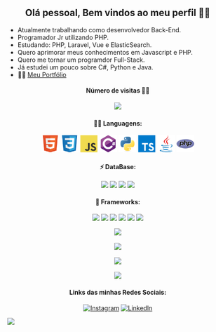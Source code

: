 <h2 align="center">Olá pessoal, Bem vindos ao meu perfil 👋😄</h2>

- Atualmente trabalhando como desenvolvedor Back-End.
- Programador Jr utilizando PHP.
- Estudando: PHP, Laravel, Vue e ElasticSearch.
- Quero aprimorar meus conhecimentos em Javascript e PHP.
- Quero me tornar um programdor Full-Stack.
- Já estudei um pouco sobre C#, Python e Java.
- 👨‍💻 [Meu Portfólio](https://portfolioathilas.netlify.app/)

<h4 align="center">Número de visitas 🧐🔎</h4>
<p align="center">
  <img src="https://komarev.com/ghpvc/?username=Athilas-Silva">
</p>

<h4 align="center">👨‍💻 Languagens:</h4>

<p align="center">
  <img src="https://raw.githubusercontent.com/devicons/devicon/master/icons/html5/html5-original.svg" height="40">  <img src="https://raw.githubusercontent.com/devicons/devicon/master/icons/css3/css3-original.svg" height="40">  <img src="https://raw.githubusercontent.com/devicons/devicon/master/icons/javascript/javascript-original.svg" height="40">  <img src="https://raw.githubusercontent.com/devicons/devicon/master/icons/csharp/csharp-original.svg" height="40">  <img src="https://raw.githubusercontent.com/devicons/devicon/master/icons/python/python-original.svg" height="40">  <img src="https://raw.githubusercontent.com/devicons/devicon/master/icons/typescript/typescript-original.svg" height="40">  <img src="https://raw.githubusercontent.com/devicons/devicon/master/icons/java/java-original.svg" height="40">   <img src="https://raw.githubusercontent.com/devicons/devicon/master/icons/php/php-original.svg" height="40">
</p>

<h4 align="center">⚡ DataBase:</h4>

<p align="center">
  <img src="https://img.shields.io/badge/MariaDB-003545?style=for-the-badge&logo=mariadb&logoColor=white">   <img src="https://img.shields.io/badge/MySQL-00000F?style=for-the-badge&logo=mysql&logoColor=white">   <img src="https://img.shields.io/badge/SQLite-07405E?style=for-the-badge&logo=sqlite&logoColor=white" />   <img src="https://img.shields.io/badge/Elastic_Search-005571?style=for-the-badge&logo=elasticsearch&logoColor=white" />
</p>

<h4 align="center">🚀 Frameworks:</h4>

<p align="center">
  <img src="https://img.shields.io/badge/Node.js-339933?style=for-the-badge&logo=nodedotjs&logoColor=white" />   <img src="https://img.shields.io/badge/React-20232A?style=for-the-badge&logo=react&logoColor=61DAFB" />   <img src="https://img.shields.io/badge/next.js-000000?style=for-the-badge&logo=nextdotjs&logoColor=white" />   <img src="https://img.shields.io/badge/Sass-CC6699?style=for-the-badge&logo=sass&logoColor=white" />   <img src="https://img.shields.io/badge/Laravel-FF2D20?style=for-the-badge&logo=laravel&logoColor=white" />   <img src="https://img.shields.io/badge/Vue.js-35495E?style=for-the-badge&logo=vuedotjs&logoColor=4FC08D" />
</p>
 
<p align="center">
  <img src="https://github-profile-trophy.vercel.app/?username=Athilas-Silva&theme=dracula&row=2&no-bg=true&column=3&margin-w=15&margin-h=15" />
</p>
 
<p align="center">
  <img src="https://github-readme-stats.vercel.app/api/top-langs/?username=Athilas-Silva&layout=compact&theme=react&langs_count=10">
</p>

<p align="center">
  <img src="https://github-readme-stats.vercel.app/api?username=Athilas-Silva&theme=react&show_icons=true">
</p>

<p align="center">
  <img src="https://github-readme-streak-stats.herokuapp.com/?user=Athilas-Silva">
</p>

<h4 align="center">Links das minhas Redes Sociais:</h4>

<p align="center">
  <a href="https://www.instagram.com/athilassilva/"><img src="https://img.shields.io/badge/Instagram-E4405F?style=for-the-badge&logo=instagram&logoColor=white" alt="Instagram"/></a>
  <a href="https://www.linkedin.com/in/athilas-soares-silva-204541206/"><img src="https://img.shields.io/badge/LinkedIn-0077B5?style=for-the-badge&logo=linkedin&logoColor=white" alt="Linkedln"/></a>
</p>

![](https://hit.yhype.me/github/profile?user_id=71888055)

<!--
**Athilas-Silva/athilas-silva** is a ✨ _special_ ✨ repository because its `README.md` (this file) appears on your GitHub profile.

Here are some ideas to get you started:

- 🔭 I’m currently working on ...
- 🌱 I’m currently learning ...
- 👯 I’m looking to collaborate on ...
- 🤔 I’m looking for help with ...
- 💬 Ask me about ...
- 📫 How to reach me: ...
- 😄 Pronouns: ...
- ⚡ Fun fact: ...
### Hi there 👋
-->
